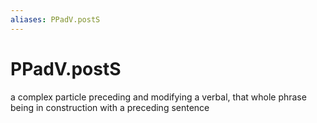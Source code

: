 ```yaml
---
aliases: PPadV.postS
---
```

# PPadV.postS

a complex particle preceding and modifying a verbal, that whole phrase being in construction with a preceding sentence